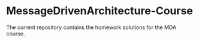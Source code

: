 # MessageDrivenArchitecture-Course

The current repository contains the homework solutions for the MDA course.
